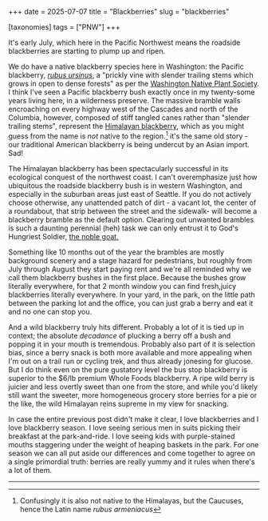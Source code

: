 +++
date = 2025-07-07
title =  "Blackberries"
slug =  "blackberries"

[taxonomies]
tags = ["PNW"]
+++


It's early July, which here in the Pacific Northwest means the roadside blackberries are starting to plump up and ripen. 

We do have a native blackberry species here in Washington: the Pacific blackberry, [*rubus ursinus*](https://en.wikipedia.org/wiki/Rubus_ursinus), a "prickly vine with slender trailing stems which grows in open to dense forests" as per the [Washington Native Plant Society](https://www.wnps.org/native-plant-directory/236:rubus-ursinus). I think I've seen a Pacific blackberry bush exactly once in my twenty-some years living here, in a wilderness preserve. The massive bramble walls encroaching on every highway west of the Cascades and north of the Columbia, however, composed of stiff tangled canes rather than "slender trailing stems", represent the [Himalayan blackberry](https://en.wikipedia.org/wiki/Rubus_armeniacus), which as you might guess from the name is *not* native to the region.[^1] it's the same old story - our traditional American blackberry is being undercut by an Asian import. Sad!

The Himalayan blackberry has been spectacularly successful in its ecological conquest of the northwest coast. I can't overemphasize just how ubiquitous the roadside blackberry bush is in western Washington, and especially in the suburban areas just east of Seattle. If you do not actively choose otherwise, any unattended patch of dirt - a vacant lot, the center of a roundabout, that strip between the street and the sidewalk- will become a blackberry bramble as the default option. Clearing out unwanted brambles is such a daunting perennial (heh) task we can only entrust it to God's Hungriest Soldier, [the noble goat.](https://web.archive.org/web/20220120202847/https://www.seattlepi.com/local/article/Rent-a-goats-gain-foothold-1240623.php)

Something like 10 months out of the year the brambles are mostly background scenery and a stage hazard for pedestrians, but roughly from July through August they start paying rent and we're all reminded why we call them blackberry bushes in the first place. Because the bushes grow literally everywhere, for that 2 month window you can find fresh,juicy blackberries literally everywhere. In your yard, in the park, on the little path between the parking lot and the office, you can just grab a berry and eat it and no one can stop you. 

And a wild blackberry truly hits different. Probably a lot of it is tied up in context; the absolute *decadance* of plucking a berry off a bush and popping it in your mouth is tremendous. Probably also part of it is selection bias, since a berry snack is both more available and more appealing when I'm out on a trail run or cycling trek, and thus already jonesing for glucose. But I do think even on the pure gustatory level the bus stop blackberry is superior to the $6/lb premium Whole Foods blackberry. A ripe wild berry is juicier and less overtly sweet than one from the store, and while you'd likely still want the sweeter, more homogeneous grocery store berries for a pie or the like, the wild Himalayan reins supreme in my view for snacking.


In case the entire previous post didn't make it clear, I love blackberries and I love blackberry season. I love seeing serious men in suits picking their breakfast at the park-and-ride. I love seeing kids with purple-stained mouths staggering under the weight of heaping baskets in the park. For one season we can all put aside our differences and come together to agree on a single primordial truth: berries are really yummy and it rules when there's a lot of them.


---

[^1]: Confusingly it is also not native to the Himalayas, but the Caucuses, hence the Latin name *rubus armeniacus*
